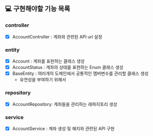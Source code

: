 ## 💻 구현해야할 기능 목록

### controller
- [x] AccountController : 계좌와 관련된 API url 설정

### entity
- [x] Account : 계좌를 표현하는 클래스 생성
- [x] AccountStatus : 계좌의 상태를 표현하는 Enum 클래스 생성
- [x] BaseEntity : 여러개의 도메인에서 공통적인 멤버변수를 관리할 클래스 생성
  - 유연성을 부여하기 위해서

### repository
- [x] AccountRepository: 계좌들을 관리하는 래파지토리 생성 

### service
- [x] AccountService : 계좌 생성 및 해지와 관련된 API 구현 